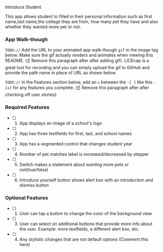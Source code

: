 Introduce Student

This app allows student to filled in their personal information such as first name,last name,the college they are from, how many pet they have and also whether they wanted more pet or not.

### App Walk-though

`TODO://` Add the URL to your animated app walk-though `gif` in the image tag below. Make sure the gif actually renders and animates when viewing this README. (☝️ Remove this paragraph after after adding gif). LICEcap is a great tool for recording and you can simply upload the gif to GitHub and provide the path name in place of URL as shown below.

<!-- <img src="YOUR_GIF_URL_HERE" width=200><br> OR <img src="YOUR_GIF_PATH" width=200><br> -->

`TODO://` In the Features section below, add an `x` between the `-[ ]` like this `- [x]` for any features you complete. (☝️ Remove this paragraph after after checking off user stories)

### Required Features

- [ ] 1. App displays an image of a school's logo
- [ ] 2. App has three textfields for first, last, and school names
- [ ] 3. App has a segmented control that changes student year
- [ ] 4. Number of pet matches label is increased/decreased by stepper
- [ ] 5. Switch makes a statement about wanting more pets or not(true/false) 
- [ ] 6. Introduce yourself button shows alert box with an introduciton and dismiss button

### Optional Features

- [ ] 1. User can tap a button to change the color of the background view
- [ ] 3. User can select on additional buttons that provide more info about the user. Example: more textfields, a different alert box, etc.
- [ ] 4. Any stylistic changes that are not default options (Comment this here)
